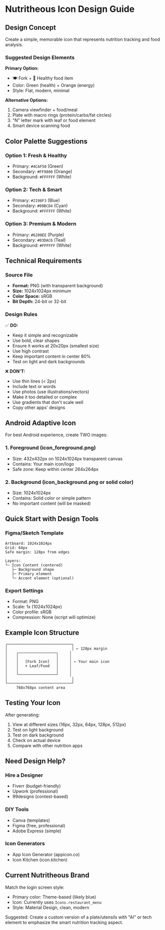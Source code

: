 # Nutritheous Icon Design Guide

## Design Concept

Create a simple, memorable icon that represents nutrition tracking and food analysis.

### Suggested Design Elements

**Primary Option:**
- 🍽️ Fork + 🥗 Healthy food item
- Color: Green (health) + Orange (energy)
- Style: Flat, modern, minimal

**Alternative Options:**
1. Camera viewfinder + food/meal
2. Plate with macro rings (protein/carbs/fat circles)
3. "N" letter mark with leaf or food element
4. Smart device scanning food

## Color Palette Suggestions

### Option 1: Fresh & Healthy
- Primary: `#4CAF50` (Green)
- Secondary: `#FF9800` (Orange)
- Background: `#FFFFFF` (White)

### Option 2: Tech & Smart
- Primary: `#2196F3` (Blue)
- Secondary: `#00BCD4` (Cyan)
- Background: `#FFFFFF` (White)

### Option 3: Premium & Modern
- Primary: `#6200EE` (Purple)
- Secondary: `#03DAC6` (Teal)
- Background: `#FFFFFF` (White)

## Technical Requirements

### Source File
- **Format:** PNG (with transparent background)
- **Size:** 1024x1024px minimum
- **Color Space:** sRGB
- **Bit Depth:** 24-bit or 32-bit

### Design Rules
✅ **DO:**
- Keep it simple and recognizable
- Use bold, clear shapes
- Ensure it works at 20x20px (smallest size)
- Use high contrast
- Keep important content in center 80%
- Test on light and dark backgrounds

❌ **DON'T:**
- Use thin lines (< 2px)
- Include text or words
- Use photos (use illustrations/vectors)
- Make it too detailed or complex
- Use gradients that don't scale well
- Copy other apps' designs

## Android Adaptive Icon

For best Android experience, create TWO images:

### 1. Foreground (icon_foreground.png)
- Size: 432x432px on 1024x1024px transparent canvas
- Contains: Your main icon/logo
- Safe zone: Keep within center 264x264px

### 2. Background (icon_background.png or solid color)
- Size: 1024x1024px
- Contains: Solid color or simple pattern
- No important content (will be masked)

## Quick Start with Design Tools

### Figma/Sketch Template
```
Artboard: 1024x1024px
Grid: 64px
Safe margin: 128px from edges

Layers:
└─ Icon Content (centered)
   ├─ Background shape
   ├─ Primary element
   └─ Accent element (optional)
```

### Export Settings
- Format: PNG
- Scale: 1x (1024x1024px)
- Color profile: sRGB
- Compression: None (script will optimize)

## Example Icon Structure

```
┌─────────────────────────────┐
│                             │ ← 128px margin
│    ┌─────────────────┐     │
│    │                 │     │
│    │   [Fork Icon]   │     │ ← Your main icon
│    │   + Leaf/Food   │     │
│    │                 │     │
│    └─────────────────┘     │
│                             │
└─────────────────────────────┘
     768x768px content area
```

## Testing Your Icon

After generating:
1. View at different sizes (16px, 32px, 64px, 128px, 512px)
2. Test on light background
3. Test on dark background
4. Check on actual device
5. Compare with other nutrition apps

## Need Design Help?

### Hire a Designer
- Fiverr (budget-friendly)
- Upwork (professional)
- 99designs (contest-based)

### DIY Tools
- Canva (templates)
- Figma (free, professional)
- Adobe Express (simple)

### Icon Generators
- App Icon Generator (appicon.co)
- Icon Kitchen (icon.kitchen)

## Current Nutritheous Brand

Match the login screen style:
- Primary color: Theme-based (likely blue)
- Icon: Currently uses `Icons.restaurant_menu`
- Style: Material Design, clean, modern

Suggested: Create a custom version of a plate/utensils with "AI" or tech element to emphasize the smart nutrition tracking aspect.
